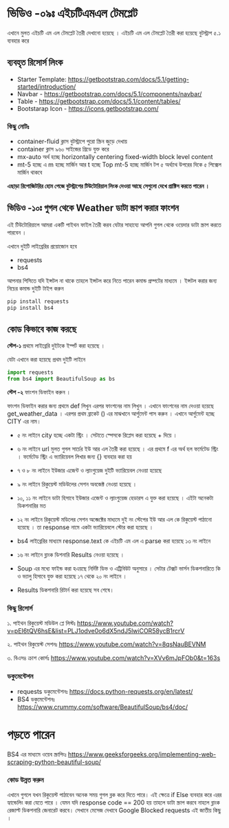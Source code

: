 # ভিডিও -০৯ঃ এইচটিএমএল টেমপ্লেট 

এখানে মুলত এইচটি এম এল টেমপ্লেট তৈরী দেখানো হয়েছে । এইচটি এম এল টেমপ্লেট তৈরী করা হয়েছে বুটস্ট্রাপ ৫.১ ব্যবহার করে 

## ব্যবহৃত রিসোর্স লিংক
-   Starter Template: https://getbootstrap.com/docs/5.1/getting-started/introduction/
-  Navbar - https://getbootstrap.com/docs/5.1/components/navbar/
- Table - https://getbootstrap.com/docs/5.1/content/tables/
- Bootstarap Icon - https://icons.getbootstrap.com/


### কিছু নোটঃ 
- container-fluid ক্লাস বুটস্ট্রাপে পুরো স্ক্রিন জুড়ে দেখায় 
- container ক্লাস ৯৬০ সাইজের গ্রিডে যুক্ত করে 
- mx-auto  অর্থ হচ্ছে horizontally centering fixed-width block level content
- mt-5 হচ্ছে এ m হচ্ছে মার্জিন আর t হচ্ছে Top mt-5 হচ্ছে মার্জিন টপ ৫ অর্থ্যাথ উপরের দিকে ৫ পিক্সেল মার্জিন থাকবে 

**এছাড়া রিপোজিটরির হোম পেজে বুটস্ট্রাপের টিউটোরিয়াল লিংক দেওয়া আছে সেগুলো দেখে প্রাক্টিস করতে পারেন ।**


## ভিডিও -১০ঃ গুগল থেকে Weather ডাটা স্ক্রাপ করার ফাংশন 

এই টিউটোরিয়ালে আমরা একটি পাইথন ফাইল তৈরী করব যেটার সাহায্যে আপনি গুগল থেকে ওয়েদার ডাটা স্ক্রাপ করতে পারবেন । 

এখানে দুইটি লাইব্রেরির প্রয়োজোন হবে 
-   requests
-   bs4

আপনার পিসিতে যদি ইন্সটল না থাকে তাহলে ইন্সটল করে নিতে পারেন কমান্ড প্রম্পটের মাধ্যমে । ইন্সটল করার জন্য নিচের কমান্ড দুইটি টাইপ করুন 

```python
pip install requests
pip install bs4
```

## কোড কিভাবে কাজ করছে 

**স্টেপ-১** প্রথমে লাইব্রেরি দুইটকে ইম্পর্ট করা হয়েছে  ।

যেটা এখানে করা হয়েছে প্রথম দুইটি লাইনে 
```python
import requests
from bs4 import BeautifulSoup as bs
```
**স্টেপ -২** ফাংশন ডিফাইন করুন । 

ফাংশন ডিফাইন করার জন্য প্রথমে def লিখুন এরপর ফাংশনের নাম লিখুন । এখানে ফাংশনের নাম দেওয়া হয়েছে get_weather_data । এরপর প্রথম ব্রাকেট () এর মাঝখানে আর্গুমেন্ট পাস করুন । এখানে আর্গুমেন্ট হচ্ছে CITY এর নাম। 

-   ৫ নং লাইনে city হচ্ছে একটা স্ট্রিং । সেটাতে স্পেসকে রিপ্লেস করা হয়েছে + দিয়ে । 
-   ৬ নং লাইনে url  মুলত গুগল সার্চের ইউ আর এল তৈরী করা হয়েছে । এর প্রথমে f এর অর্থ হল ফর্মেটেড স্ট্রিং । ফর্মেটেড স্ট্রিং এ ভ্যারিয়েবল লিখার জন্য {} ব্যবহার করা হয় 
- ৭ ও ৮ নং লাইনে ইউজার এজেন্ট ও ল্যাংগুয়েজ দুইটি ভ্যারিয়েবল নেওয়া হয়েছে 
- ৯ নং লাইনে রিকুয়েস্ট মডিউলের সেশন অবজেক্ট নেওয়া হয়েছে । 
-   ১০, ১১ নং লাইনে ডাটা হিসাবে ইউজার এজেন্ট ও ল্যাংগুয়েজ হেডারস এ যুক্ত করা হয়েছে । এইটা অনেকটা ডিকশনারির মত 
-   ১২ নং লাইনে রিকুয়েস্ট মডিলের সেশন অব্জেক্টের মাধ্যমে দুই নং স্টেপের ইউ আর এল কে রিকুয়েস্ট পাঠানো হয়েছে । তা response নামে একটা ভ্যারিয়েবলে স্টোর করা হয়েছে । 
-  bs4 লাইব্রেরির মাধ্যমে response.text কে এইচটি এম এল এ parse করা হয়েছে  ১৩ নং লাইনে 

- ১৬ নং লাইনে ব্লাংক ডিশনারি Results নেওয়া হয়েছে । 
- Soup এর মধ্যে ফাইন্ড করা হএয়ছে নির্দিষ্ট ডিভ ও এট্রিবিউট অনুসারে । সেটার টেক্সট ভার্সন ডিকশনারিতে কি ও ভ্যালু হিসাবে যুক্ত করা হয়েছে  ১৭ থেকে ২০ নং লাইনে ।
-   Results ডিকশনারি রিটার্ন করা হয়েছে সব শেষে। 

### কিছু রিসোর্স 

১. পাইথন রিকুয়েস্ট মডিউল প্লে লিস্টঃ https://www.youtube.com/watch?v=pEI6tQV6hsE&list=PLJ1odve0o6dX5ndJ5lwiCOR58ycB1rcrV

২. পাইথন রিকুয়েস্ট সেশনঃ https://www.youtube.com/watch?v=8qsNauBEVNM

৩. বিএস৪ ক্রাশ কোর্সঃ https://www.youtube.com/watch?v=XVv6mJpFOb0&t=163s

### ডকুমেন্টেশন 
-   requests ডকুমেন্টেশনঃ https://docs.python-requests.org/en/latest/
-   BS4 ডকুমেন্টেশনঃ https://www.crummy.com/software/BeautifulSoup/bs4/doc/



# পড়তে পারেন 
BS4 এর মাধ্যমে ওয়েব স্ক্রাপিংঃ https://www.geeksforgeeks.org/implementing-web-scraping-python-beautiful-soup/



### কোড উন্নত করুন 

এখানে গুগলে যখন রিকুয়েস্ট পাঠাবেন অনেক সময় গুগল ব্লক করে দিতে পারে। এই ক্ষেত্রে if Else ব্যবহার করে এরর হ্যান্ডেলিং করা যেতে পারে । যেমন যদি response code == 200 হয় তাহলে ডাটা স্ক্রাপ করবে নাহলে ব্লাংক রেজাল্ট ডিকশনারি জেনারেট করবে। সেখানে মেসেজ দেখাবে Google Blocked requests এই জাতীয় কিছু । 












